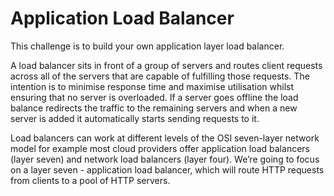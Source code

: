 # Application Load Balancer

This challenge is to build your own application layer load balancer.

A load balancer sits in front of a group of servers and routes client requests across all of the servers that are capable of fulfilling those requests. The intention is to minimise response time and maximise utilisation whilst ensuring that no server is overloaded. If a server goes offline the load balance redirects the traffic to the remaining servers and when a new server is added it automatically starts sending requests to it.

Load balancers can work at different levels of the OSI seven-layer network model for example most cloud providers offer application load balancers (layer seven) and network load balancers (layer four). We’re going to focus on a layer seven - application load balancer, which will route HTTP requests from clients to a pool of HTTP servers.
